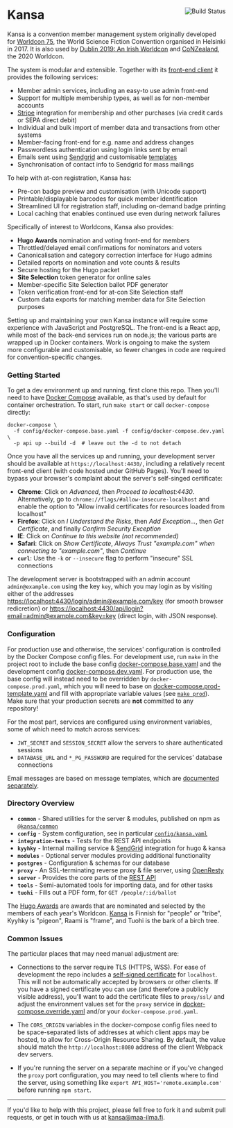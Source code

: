 <div class="main-title">
<a class="badge" href="http://travis-ci.org/maailma/kansa">
<img align="right" src="https://api.travis-ci.org/maailma/kansa.svg?branch=master" alt="Build Status">
</a>
<h1>Kansa</h1>
</div>

Kansa is a convention member management system originally developed for [Worldcon 75],
the World Science Fiction Convention organised in Helsinki in 2017. It is also used by
[Dublin 2019: An Irish Worldcon] and [CoNZealand], the 2020 Worldcon.

The system is modular and extensible. Together with its [front-end client] it provides
the following services:

- Member admin services, including an easy-to use admin front-end
- Support for multiple membership types, as well as for non-member accounts
- [Stripe] integration for membership and other purchases (via credit cards or
  SEPA direct debit)
- Individual and bulk import of member data and transactions from other systems
- Member-facing front-end for e.g. name and address changes
- Passwordless authentication using login links sent by email
- Emails sent using [Sendgrid] and customisable [templates](config/message-templates/)
- Synchronisation of contact info to Sendgrid for mass mailings

[worldcon 75]: http://www.worldcon.fi
[dublin 2019: an irish worldcon]: https://dublin2019.com/
[conzealand]: https://conzealand.nz/
[front-end client]: https://github.com/maailma/kansa-client
[stripe]: https://stripe.com/
[sendgrid]: https://sendgrid.com/

To help with at-con registration, Kansa has:

- Pre-con badge preview and customisation (with Unicode support)
- Printable/displayable barcodes for quick member identification
- Streamlined UI for registration staff, including on-demand badge printing
- Local caching that enables continued use even during network failures

Specifically of interest to Worldcons, Kansa also provides:

- **Hugo Awards** nomination and voting front-end for members
- Throttled/delayed email confirmations for nominators and voters
- Canonicalisation and category correction interface for Hugo admins
- Detailed reports on nomination and vote counts & results
- Secure hosting for the Hugo packet
- **Site Selection** token generator for online sales
- Member-specific Site Selection ballot PDF generator
- Token verification front-end for at-con Site Selection staff
- Custom data exports for matching member data for Site Selection purposes

Setting up and maintaining your own Kansa instance will require some experience with JavaScript and
PostgreSQL. The front-end is a React app, while most of the back-end services run on node.js; the
various parts are wrapped up in Docker containers. Work is ongoing to make the system more
configurable and customisable, so fewer changes in code are required for convention-specific changes.

### Getting Started

To get a dev environment up and running, first clone this repo. Then you'll need to have
[Docker Compose](https://docs.docker.com/compose/) available, as that's used by default for
container orchestration. To start, run `make start` or call `docker-compose` directly:

```
docker-compose \
  -f config/docker-compose.base.yaml -f config/docker-compose.dev.yaml \
  -p api up --build -d  # leave out the -d to not detach
```

Once you have all the services up and running, your development server should be available at
`https://localhost:4430/`, including a relatively recent front-end client (with code hosted under
GitHub Pages). You'll need to bypass your browser's complaint about the server's self-singed
certificate:

- **Chrome**: Click on _Advanced_, then _Proceed to localhost:4430_. Alternatively, go to
  `chrome://flags/#allow-insecure-localhost` and enable the option to "Allow invalid certificates
  for resources loaded from localhost"
- **Firefox**: Click on _I Understand the Risks_, then _Add Exception..._, then _Get
  Certificate_, and finally _Confirm Security Exception_
- **IE**: Click on _Continue to this website (not recommended)_
- **Safari**: Click on _Show Certificate_, _Always Trust "example.com" when connecting to
  "example.com"_, then _Continue_
- **`curl`**: Use the `-k` or `--insecure` flag to perform "insecure" SSL connections

The development server is bootstrapped with an admin account `admin@example.com` using the key
`key`, which you may login as by visiting either of the addresses
<https://localhost:4430/login/admin@example.com/key> (for smooth browser redicretion) or
<https://localhost:4430/api/login?email=admin@example.com&key=key> (direct login, with JSON response).

### Configuration

For production use and otherwise, the services' configuration is controlled by the Docker Compose
config files. For development use, run `make` in the project root to include the base config
[docker-compose.base.yaml](config/docker-compose.base.yaml) and the development config
[docker-compose.dev.yaml](config/docker-compose.dev.yaml). For production use, the base config will
instead need to be overridden by `docker-compose.prod.yaml`, which you will need to base on
[docker-compose.prod-template.yaml](config/docker-compose.prod-template.yaml) and fill with
appropriate variable values (see [`make prod`](Makefile)). Make sure that your production secrets
are **not** committed to any repository!

For the most part, services are configured using environment variables, some of which need to match
across services:

- `JWT_SECRET` and `SESSION_SECRET` allow the servers to share authenticated sessions
- `DATABASE_URL` and `*_PG_PASSWORD` are required for the services' database connections

Email messages are based on message templates, which are
[documented separately](config/message-templates/README.md).

### Directory Overview

- **`common`** - Shared utilities for the server & modules, published on npm as [`@kansa/common`][kc]
- **`config`** - System configuration, see in particular [`config/kansa.yaml`](config/kansa.yaml)
- **`integration-tests`** - Tests for the REST API endpoints
- **`kyyhky`** - Internal mailing service & [SendGrid] integration for hugo & kansa
- **`modules`** - Optional server modules providing additional functionality
- **`postgres`** - Configuration & schemas for our database
- **`proxy`** - An SSL-terminating reverse proxy & file server, using [OpenResty]
- **`server`** - Provides the core parts of the [REST API](docs/index.md)
- **`tools`** - Semi-automated tools for importing data, and for other tasks
- **`tuohi`** - Fills out a PDF form, for `GET /people/:id/ballot`

The [Hugo Awards] are awards that are nominated and selected by the members of each year's Worldcon.
[Kansa] is Finnish for "people" or "tribe", Kyyhky is "pigeon", Raami is "frame", and Tuohi is the
bark of a birch tree.

[kc]: https://www.npmjs.com/package/@kansa/common
[sendgrid]: https://sendgrid.com/
[openresty]: https://openresty.org/
[hugo awards]: http://www.thehugoawards.org/
[kansa]: https://en.wiktionary.org/wiki/kansa#Finnish

### Common Issues

The particular places that may need manual adjustment are:

- Connections to the server require TLS (HTTPS, WSS). For ease of development the repo includes a
  [self-signed certificate](http://www.selfsignedcertificate.com/) for `localhost`. This will not
  be automatically accepted by browsers or other clients. If you have a signed certificate you can
  use (and therefore a publicly visible address), you'll want to add the certificate files to
  `proxy/ssl/` and adjust the environment values set for the `proxy` service in
  [docker-compose.override.yaml](config/docker-compose.override.yaml) and/or your
  `docker-compose.prod.yaml`.

- The `CORS_ORIGIN` variables in the docker-compose config files need to be space-separated lists of
  addresses at which client apps may be hosted, to allow for Cross-Origin Resource Sharing. By
  default, the value should match the `http://localhost:8080` address of the client Webpack dev
  servers.

- If you're running the server on a separate machine or if you've changed the `proxy` port
  configuration, you may need to tell clients where to find the server, using something like
  `export API_HOST='remote.example.com'` before running `npm start`.

---

If you'd like to help with this project, please fell free to fork it and submit pull requests, or
get in touch with us at [kansa@maa-ilma.fi](mailto:kansa@maa-ilma.fi).
